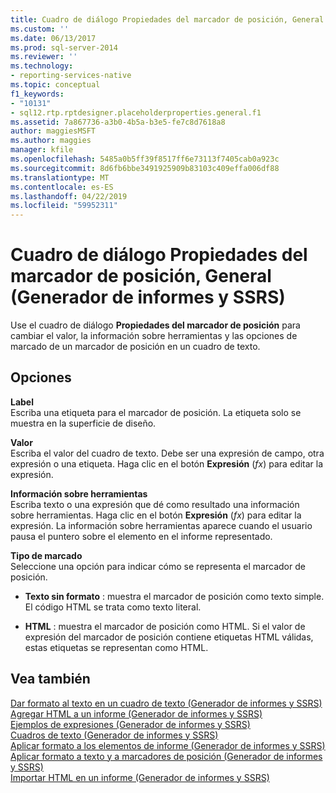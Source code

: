 ```yaml
---
title: Cuadro de diálogo Propiedades del marcador de posición, General (generador de informes y SSRS) | Microsoft Docs
ms.custom: ''
ms.date: 06/13/2017
ms.prod: sql-server-2014
ms.reviewer: ''
ms.technology:
- reporting-services-native
ms.topic: conceptual
f1_keywords:
- "10131"
- sql12.rtp.rptdesigner.placeholderproperties.general.f1
ms.assetid: 7a867736-a3b0-4b5a-b3e5-fe7c8d7618a8
author: maggiesMSFT
ms.author: maggies
manager: kfile
ms.openlocfilehash: 5485a0b5ff39f8517ff6e73113f7405cab0a923c
ms.sourcegitcommit: 8d6fb6bbe3491925909b83103c409effa006df88
ms.translationtype: MT
ms.contentlocale: es-ES
ms.lasthandoff: 04/22/2019
ms.locfileid: "59952311"
---
```

# <a name="placeholder-properties-dialog-box-general-report-builder-and-ssrs"></a>Cuadro de diálogo Propiedades del marcador de posición, General (Generador de informes y SSRS)
  Use el cuadro de diálogo **Propiedades del marcador de posición** para cambiar el valor, la información sobre herramientas y las opciones de marcado de un marcador de posición en un cuadro de texto.  
  
## <a name="options"></a>Opciones  
 **Label**  
 Escriba una etiqueta para el marcador de posición. La etiqueta solo se muestra en la superficie de diseño.  
  
 **Valor**  
 Escriba el valor del cuadro de texto. Debe ser una expresión de campo, otra expresión o una etiqueta. Haga clic en el botón **Expresión** (*fx*) para editar la expresión.  
  
 **Información sobre herramientas**  
 Escriba texto o una expresión que dé como resultado una información sobre herramientas. Haga clic en el botón **Expresión** (*fx*) para editar la expresión. La información sobre herramientas aparece cuando el usuario pausa el puntero sobre el elemento en el informe representado.  
  
 **Tipo de marcado**  
 Seleccione una opción para indicar cómo se representa el marcador de posición.  
  
-   **Texto sin formato** : muestra el marcador de posición como texto simple. El código HTML se trata como texto literal.  
  
-   **HTML**  : muestra el marcador de posición como HTML. Si el valor de expresión del marcador de posición contiene etiquetas HTML válidas, estas etiquetas se representan como HTML.  
  
## <a name="see-also"></a>Vea también  
 [Dar formato al texto en un cuadro de texto &#40;Generador de informes y SSRS&#41;](report-design/format-text-in-a-text-box-report-builder-and-ssrs.md)   
 [Agregar HTML a un informe &#40;Generador de informes y SSRS&#41;](report-design/add-html-into-a-report-report-builder-and-ssrs.md)   
 [Ejemplos de expresiones &#40;Generador de informes y SSRS&#41;](report-design/expression-examples-report-builder-and-ssrs.md)   
 [Cuadros de texto &#40;Generador de informes y SSRS&#41;](report-design/text-boxes-report-builder-and-ssrs.md)   
 [Aplicar formato a los elementos de informe &#40;Generador de informes y SSRS&#41;](report-design/formatting-report-items-report-builder-and-ssrs.md)   
 [Aplicar formato a texto y a marcadores de posición &#40;Generador de informes y SSRS&#41;](report-design/formatting-text-and-placeholders-report-builder-and-ssrs.md)   
 [Importar HTML en un informe &#40;Generador de informes y SSRS&#41;](report-design/importing-html-into-a-report-report-builder-and-ssrs.md)  
  
  
